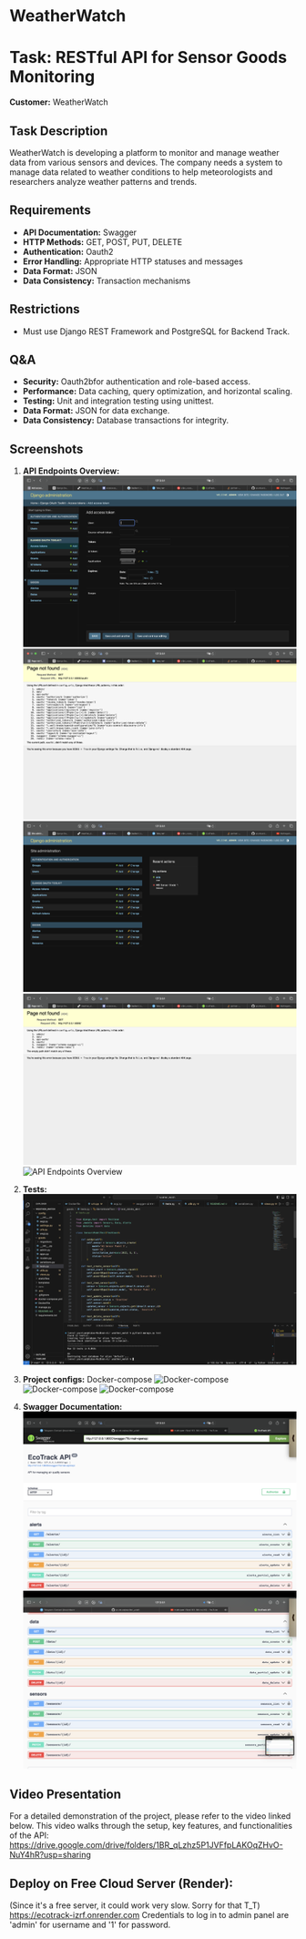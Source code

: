 # WeatherWatch
# Task: RESTful API for Sensor Goods Monitoring

**Customer:** WeatherWatch

## Task Description

WeatherWatch is developing a platform to monitor and manage weather data from various sensors and devices. The company needs a system to manage data related to weather conditions to help meteorologists and researchers analyze weather patterns and trends.

## Requirements

- **API Documentation:** Swagger
- **HTTP Methods:** GET, POST, PUT, DELETE
- **Authentication:** Oauth2
- **Error Handling:** Appropriate HTTP statuses and messages
- **Data Format:** JSON
- **Data Consistency:** Transaction mechanisms

## Restrictions

- Must use Django REST Framework and PostgreSQL for Backend Track.

## Q&A

- **Security:** Oauth2bfor authentication and role-based access.
- **Performance:** Data caching, query optimization, and horizontal scaling.
- **Testing:** Unit and integration testing using unittest.
- **Data Format:** JSON for data exchange.
- **Data Consistency:** Database transactions for integrity.

## Screenshots

1. **API Endpoints Overview:**
   ![API Endpoints Overview](/screenshots/Screenshot2024-06-05at0.08.25.png)
   ![API Endpoints Overview](/screenshots/Screenshot2024-06-05at10.09.29.png)
   ![API Endpoints Overview](/screenshots/Screenshot2024-06-05at10.08.06.png)
   ![API Endpoints Overview](/screenshots/Screenshot2024-06-05at10.07.57.png)
   ![API Endpoints Overview](/screenshots/Screenshot2024-06-05at10.08.11.pngg)



2. **Tests:**
   ![Tests](/screenshots/Screenshot2024-06-05at10.05.07.png)


3. **Project configs:**
   Docker-compose
   ![Docker-compose](/screenshots/Screenshot2024-06-01at18.10.31.png)
   ![Docker-compose](/screenshots/Screenshot2024-06-01at18.10.47.png)
   ![Docker-compose](/screenshots/Screenshot2024-06-01at18.10.54.png)


4. **Swagger Documentation:**
   ![Swagger Documentation](/screenshots/Screenshot2024-06-05at11.19.27.png)
   ![Swagger Documentation](/screenshots/Screenshot2024-06-05at11.19.31.png)


## Video Presentation

For a detailed demonstration of the project, please refer to the video linked below. This video walks through the setup, key features, and functionalities of the API:
https://drive.google.com/drive/folders/1BR_qLzhz5P1JVFfpLAKOqZHvO-NuY4hR?usp=sharing

## Deploy on Free Cloud Server (Render):
(Since it's a free server, it could work very slow. Sorry for that T_T)
https://ecotrack-izrf.onrender.com
Credentials to log in to admin panel are
'admin' for username and
'1' for password.